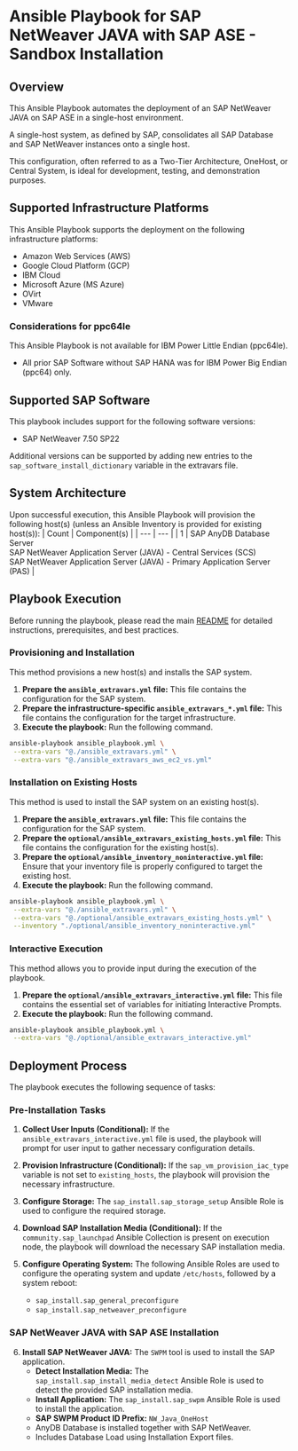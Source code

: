 # Ansible Playbook for SAP NetWeaver JAVA with SAP ASE - Sandbox Installation

## Overview

This Ansible Playbook automates the deployment of an SAP NetWeaver JAVA on SAP ASE in a single-host environment.  

A single-host system, as defined by SAP, consolidates all SAP Database and SAP NetWeaver instances onto a single host.  

This configuration, often referred to as a Two-Tier Architecture, OneHost, or Central System, is ideal for development, testing, and demonstration purposes.  

## Supported Infrastructure Platforms
This Ansible Playbook supports the deployment on the following infrastructure platforms:

- Amazon Web Services (AWS)
- Google Cloud Platform (GCP)
- IBM Cloud
- Microsoft Azure (MS Azure)
- OVirt
- VMware

### Considerations for ppc64le
This Ansible Playbook is not available for IBM Power Little Endian (ppc64le).
- All prior SAP Software without SAP HANA was for IBM Power Big Endian (ppc64) only.


## Supported SAP Software
This playbook includes support for the following software versions:
- SAP NetWeaver 7.50 SP22

Additional versions can be supported by adding new entries to the `sap_software_install_dictionary` variable in the extravars file.


## System Architecture
Upon successful execution, this Ansible Playbook will provision the following host(s) (unless an Ansible Inventory is provided for existing host(s)):
| Count | Component(s) |
| --- | --- |
| 1 | SAP AnyDB Database Server<br> SAP NetWeaver Application Server (JAVA) - Central Services (SCS)<br> SAP NetWeaver Application Server (JAVA) - Primary Application Server (PAS) |


## Playbook Execution
Before running the playbook, please read the main [README](https://github.com/sap-linuxlab/ansible.playbooks_for_sap/blob/main/README.md) for detailed instructions, prerequisites, and best practices.

### Provisioning and Installation
This method provisions a new host(s) and installs the SAP system.

1.  **Prepare the `ansible_extravars.yml` file:** This file contains the configuration for the SAP system.
2.  **Prepare the infrastructure-specific `ansible_extravars_*.yml` file:** This file contains the configuration for the target infrastructure.
3.  **Execute the playbook:** Run the following command.

```bash
ansible-playbook ansible_playbook.yml \
 --extra-vars "@./ansible_extravars.yml" \
 --extra-vars "@./ansible_extravars_aws_ec2_vs.yml"
```

### Installation on Existing Hosts
This method is used to install the SAP system on an existing host(s).

1.  **Prepare the `ansible_extravars.yml` file:** This file contains the configuration for the SAP system.
2.  **Prepare the `optional/ansible_extravars_existing_hosts.yml` file:** This file contains the configuration for the existing host(s).
3.  **Prepare the `optional/ansible_inventory_noninteractive.yml` file:** Ensure that your inventory file is properly configured to target the existing host.
4.  **Execute the playbook:** Run the following command.

```bash
ansible-playbook ansible_playbook.yml \
 --extra-vars "@./ansible_extravars.yml" \
 --extra-vars "@./optional/ansible_extravars_existing_hosts.yml" \
 --inventory "./optional/ansible_inventory_noninteractive.yml"
```

### Interactive Execution
This method allows you to provide input during the execution of the playbook.

1.  **Prepare the `optional/ansible_extravars_interactive.yml` file:** This file contains the essential set of variables for initiating Interactive Prompts.
2.  **Execute the playbook:** Run the following command.

```bash
ansible-playbook ansible_playbook.yml \
 --extra-vars "@./optional/ansible_extravars_interactive.yml"
```


## Deployment Process
The playbook executes the following sequence of tasks:

### Pre-Installation Tasks

1. **Collect User Inputs (Conditional):** If the `ansible_extravars_interactive.yml` file is used, the playbook will prompt for user input to gather necessary configuration details.

2. **Provision Infrastructure (Conditional):** If the `sap_vm_provision_iac_type` variable is not set to `existing_hosts`, the playbook will provision the necessary infrastructure.

3. **Configure Storage:** The `sap_install.sap_storage_setup` Ansible Role is used to configure the required storage.

4. **Download SAP Installation Media (Conditional):** If the `community.sap_launchpad` Ansible Collection is present on execution node, the playbook will download the necessary SAP installation media.

5. **Configure Operating System:** The following Ansible Roles are used to configure the operating system and update `/etc/hosts`, followed by a system reboot:
   - `sap_install.sap_general_preconfigure`
   - `sap_install.sap_netweaver_preconfigure`

### SAP NetWeaver JAVA with SAP ASE Installation

6. **Install SAP NetWeaver JAVA:** The `SWPM` tool is used to install the SAP application.
   - **Detect Installation Media:** The `sap_install.sap_install_media_detect` Ansible Role is used to detect the provided SAP installation media.
   - **Install Application:** The `sap_install.sap_swpm` Ansible Role is used to install the application.
   - **SAP SWPM Product ID Prefix:** `NW_Java_OneHost`
   - AnyDB Database is installed together with SAP NetWeaver.
   - Includes Database Load using Installation Export files.
